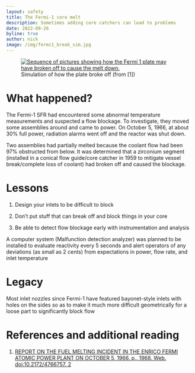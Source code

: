 ```yaml
---
layout: safety
title: The Fermi-1 core melt
description: Sometimes adding core catchers can lead to problems
date: 2022-09-26
byline: true
author: nick
image: /img/fermi1_break_sim.jpg
---
```


<div class="row">
<div class="col-md-8" markdown="1">
<figure class="figure float-end w-25">
<a href="/img/fermi1_break_sim.jpg"><img class="figure-img img-fluid rounded"
src="/img/fermi1_break_sim.jpg"  alt="Sequence of pictures showing how the Fermi 1 plate may have broken off to cause the melt down."/></a> 
<figcaption class="figure-caption">Simulation of how the plate broke off (from [1])</figcaption>
</figure>

# What happened?

The Fermi-1 SFR had encountered some abnormal temperature measurements and
suspected a flow blockage. To investigate, they moved some assemblies around and
came to power. On October 5, 1966, at about 30% full power, radiation alarms
went off and the reactor was shut down.

Two assemblies had partially melted because the coolant flow had been 97%
obstructed from below. It was determined that a zirconium segment (installed in
a conical flow guide/core catcher in 1959 to mitigate vessel break/complete loss
of coolant) had broken off and caused the blockage.

# Lessons

1. Design your inlets to be difficult to block

2. Don’t put stuff that can break off and block things in your core

3. Be able to detect flow blockage early with instrumentation and analysis

A computer system (Malfunction detection analyzer) was planned to be installed
to evaluate reactivity every 5 seconds and alert operators of any deviations (as
small as 2 cents) from expectations in power, flow rate, and inlet temperature

# Legacy

Most inlet nozzles since Fermi-1 have featured bayonet-style inlets with holes
on the sides so as to make it much more difficult geometrically for a loose part
to significantly block flow

# References and additional reading

1. [REPORT ON THE FUEL MELTING INCIDENT IN THE ENRICO FERMI ATOMIC POWER PLANT ON OCTOBER 5, 1966. p., 1968. Web. doi:10.2172/4766757. 2](https://www.osti.gov/biblio/4766757-report-fuel-melting-incident-enrico-fermi-atomic-power-plant-october)

</div>
</div>
